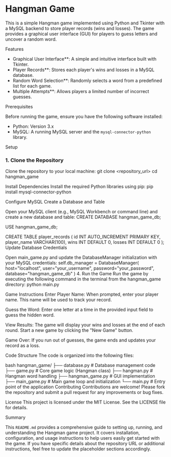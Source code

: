 # Hangman Game

This is a simple Hangman game implemented using Python and Tkinter with a MySQL backend to store player records (wins and losses). The game provides a graphical user interface (GUI) for players to guess letters and uncover a random word.

Features

- Graphical User Interface**: A simple and intuitive interface built with Tkinter.
- Player Records**: Stores each player's wins and losses in a MySQL database.
- Random Word Selection**: Randomly selects a word from a predefined list for each game.
- Multiple Attempts**: Allows players a limited number of incorrect guesses.

Prerequisites

Before running the game, ensure you have the following software installed:

- Python: Version 3.x
- MySQL: A running MySQL server and the `mysql-connector-python` library.

Setup

### 1. Clone the Repository

Clone the repository to your local machine:
git clone <repository_url>
cd hangman_game


Install Dependencies
Install the required Python libraries using pip:
pip install mysql-connector-python

Configure MySQL
Create a Database and Table

Open your MySQL client (e.g., MySQL Workbench or command line) and create a new database and table:
CREATE DATABASE hangman_game_db;

USE hangman_game_db;

CREATE TABLE player_records (
    id INT AUTO_INCREMENT PRIMARY KEY,
    player_name VARCHAR(100),
    wins INT DEFAULT 0,
    losses INT DEFAULT 0
);
Update Database Credentials

Open main_game.py and update the DatabaseManager initialization with your MySQL credentials:
self.db_manager = DatabaseManager(
    host="localhost",
    user="your_username",
    password="your_password",
    database="hangman_game_db"
)
4. Run the Game
Run the game by executing the following command in the terminal from the hangman_game directory:
python main.py


Game Instructions
Enter Player Name: When prompted, enter your player name. This name will be used to track your record.

Guess the Word: Enter one letter at a time in the provided input field to guess the hidden word.

View Results: The game will display your wins and losses at the end of each round. Start a new game by clicking the "New Game" button.

Game Over: If you run out of guesses, the game ends and updates your record as a loss.

Code Structure
The code is organized into the following files:

bash
hangman_game/
    ├── database.py        # Database management code
    ├── game.py            # Core game logic (Hangman class)
    ├── hangman.py         # Hangman word handling
    ├── hangman_game.py    # GUI implementation
    ├── main_game.py       # Main game loop and initialization
    └── main.py            # Entry point of the application
Contributing
Contributions are welcome! Please fork the repository and submit a pull request for any improvements or bug fixes.

License
This project is licensed under the MIT License. See the LICENSE file for details.


Summary

This `README.md` provides a comprehensive guide to setting up, running, and understanding the Hangman game project. It covers installation, configuration, and usage instructions to help users easily get started with the game. If you have specific details about the repository URL or additional instructions, feel free to update the placeholder sections accordingly.
